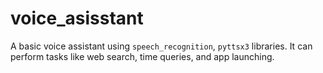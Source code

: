 # voice_asisstant
A basic voice assistant using `speech_recognition`, `pyttsx3` libraries. It can perform tasks like web search, time queries, and app launching. 
